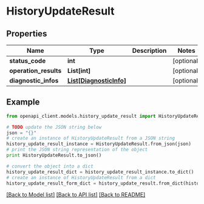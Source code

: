 # HistoryUpdateResult


## Properties
Name | Type | Description | Notes
------------ | ------------- | ------------- | -------------
**status_code** | **int** |  | [optional] 
**operation_results** | **List[int]** |  | [optional] 
**diagnostic_infos** | [**List[DiagnosticInfo]**](DiagnosticInfo.md) |  | [optional] 

## Example

```python
from openapi_client.models.history_update_result import HistoryUpdateResult

# TODO update the JSON string below
json = "{}"
# create an instance of HistoryUpdateResult from a JSON string
history_update_result_instance = HistoryUpdateResult.from_json(json)
# print the JSON string representation of the object
print HistoryUpdateResult.to_json()

# convert the object into a dict
history_update_result_dict = history_update_result_instance.to_dict()
# create an instance of HistoryUpdateResult from a dict
history_update_result_form_dict = history_update_result.from_dict(history_update_result_dict)
```
[[Back to Model list]](../README.md#documentation-for-models) [[Back to API list]](../README.md#documentation-for-api-endpoints) [[Back to README]](../README.md)


